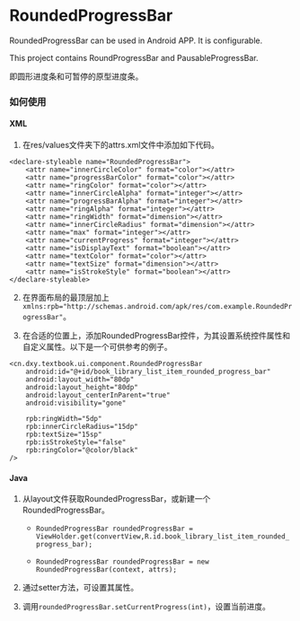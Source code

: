 RoundedProgressBar
==================

RoundedProgressBar can be used in Android APP. It is configurable.

This project contains RoundProgressBar and PausableProgressBar.

即圆形进度条和可暂停的原型进度条。

### 如何使用

#### XML

1. 在res/values文件夹下的attrs.xml文件中添加如下代码。

```
<declare-styleable name="RoundedProgressBar">
	<attr name="innerCircleColor" format="color"></attr>
	<attr name="progressBarColor" format="color"></attr>
	<attr name="ringColor" format="color"></attr>
	<attr name="innerCircleAlpha" format="integer"></attr>
	<attr name="progressBarAlpha" format="integer"></attr>
	<attr name="ringAlpha" format="integer"></attr>
	<attr name="ringWidth" format="dimension"></attr>
	<attr name="innerCircleRadius" format="dimension"></attr>
	<attr name="max" format="integer"></attr>
	<attr name="currentProgress" format="integer"></attr>
	<attr name="isDisplayText" format="boolean"></attr>
	<attr name="textColor" format="color"></attr>
	<attr name="textSize" format="dimension"></attr>
	<attr name="isStrokeStyle" format="boolean"></attr>
</declare-styleable>
```

2. 在界面布局的最顶层加上`xmlns:rpb="http://schemas.android.com/apk/res/com.example.RoundedProgressBar"`。
 
3. 在合适的位置上，添加RoundedProgressBar控件，为其设置系统控件属性和自定义属性。以下是一个可供参考的例子。        

```
<cn.dxy.textbook.ui.component.RoundedProgressBar
	android:id="@+id/book_library_list_item_rounded_progress_bar"
	android:layout_width="80dp"
	android:layout_height="80dp"
	android:layout_centerInParent="true"
	android:visibility="gone"

	rpb:ringWidth="5dp"
	rpb:innerCircleRadius="15dp"
	rpb:textSize="15sp"
	rpb:isStrokeStyle="false"
	rpb:ringColor="@color/black"
/>
```

#### Java

1. 从layout文件获取RoundedProgressBar，或新建一个RoundedProgressBar。
	* `RoundedProgressBar roundedProgressBar = ViewHolder.get(convertView,R.id.book_library_list_item_rounded_progress_bar);`
	
	* `RoundedProgressBar roundedProgressBar = new RoundedProgressBar(context, attrs);`
	
2. 通过setter方法，可设置其属性。

3. 调用`roundedProgressBar.setCurrentProgress(int)`，设置当前进度。
